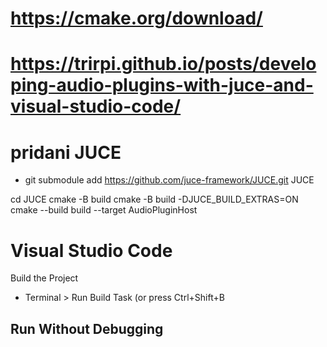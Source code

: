 # https://cmake.org/download/
# https://trirpi.github.io/posts/developing-audio-plugins-with-juce-and-visual-studio-code/


# pridani JUCE
- git submodule add https://github.com/juce-framework/JUCE.git JUCE

cd JUCE
cmake -B build
cmake -B build -DJUCE_BUILD_EXTRAS=ON
cmake --build build --target AudioPluginHost

# Visual Studio Code

Build the Project 
- Terminal > Run Build Task (or press Ctrl+Shift+B

Run Without Debugging 
- 